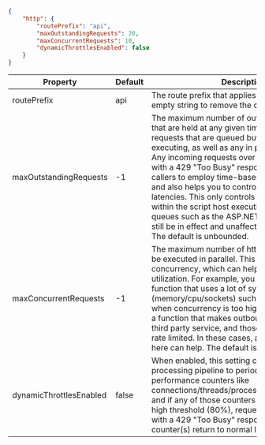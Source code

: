 ```json
{
    "http": {
        "routePrefix": "api",
        "maxOutstandingRequests": 20,
        "maxConcurrentRequests": 10,
        "dynamicThrottlesEnabled": false
    }
}
```


|        Property         | Default |                                                                                                                                                                                                                                                                                                      Description                                                                                                                                                                                                                                                                                                      |
|-------------------------|---------|-----------------------------------------------------------------------------------------------------------------------------------------------------------------------------------------------------------------------------------------------------------------------------------------------------------------------------------------------------------------------------------------------------------------------------------------------------------------------------------------------------------------------------------------------------------------------------------------------------------------------|
|       routePrefix       |   api   |                                                                                                                                                                                                                                                            The route prefix that applies to all routes. Use an empty string to remove the default prefix.                                                                                                                                                                                                                                                             |
| maxOutstandingRequests  |   -1    | The maximum number of outstanding requests that are held at any given time. This limit includes requests that are queued but have not started executing, as well as any in progress executions. Any incoming requests over this limit are rejected with a 429 "Too Busy" response. That allows callers to employ time-based retry strategies, and also helps you to control maximum request latencies. This only controls queuing that occurs within the script host execution path. Other queues such as the ASP.NET request queue will still be in effect and unaffected by this setting. The default is unbounded. |
|  maxConcurrentRequests  |   -1    |                                         The maximum number of http functions that will be executed in parallel. This allows you to control concurrency, which can help manage resource utilization. For example, you might have an http function that uses a lot of system resources (memory/cpu/sockets) such that it causes issues when concurrency is too high. Or you might have a function that makes outbound requests to a third party service, and those calls need to be rate limited. In these cases, applying a throttle here can help. The default is unbounded.                                          |
| dynamicThrottlesEnabled |  false  |                                                                                                                                 When enabled, this setting causes the request processing pipeline to periodically check system performance counters like connections/threads/processes/memory/cpu/etc. and if any of those counters are over a built-in high threshold (80%), requests will be rejected with a 429 "Too Busy" response until the counter(s) return to normal levels.                                                                                                                                  |

